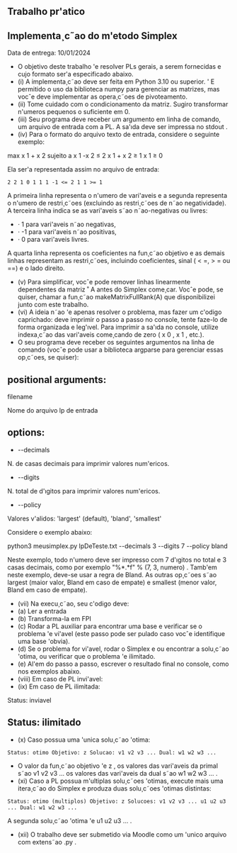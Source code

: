 ## Trabalho pr'atico

## Implementa¸c˜ao do m'etodo Simplex

Data de entrega: 10/01/2024

- O objetivo deste trabalho 'e resolver PLs gerais, a serem fornecidas e cujo formato ser'a especificado abaixo.
- (i) A implementa¸c˜ao deve ser feita em Python 3.10 ou superior. ' E permitido o uso da biblioteca numpy para gerenciar as matrizes, mas vocˆe deve implementar as opera¸c˜oes de pivoteamento.
- (ii) Tome cuidado com o condicionamento da matriz. Sugiro transformar n'umeros pequenos o suficiente em 0.
- (iii) Seu programa deve receber um argumento em linha de comando, um arquivo de entrada com a PL. A sa'ıda deve ser impressa no stdout .
- (iv) Para o formato do arquivo texto de entrada, considere o seguinte exemplo:

max x 1 + x 2 sujeito a x 1 -x 2 ≤ 2 x 1 + x 2 ≥ 1 x 1 ≥ 0

Ela ser'a representada assim no arquivo de entrada:

```
2 2 1 0 1 1 1 -1 <= 2 1 1 >= 1
```

A primeira linha representa o n'umero de vari'aveis e a segunda representa o n'umero de restri¸c˜oes (excluindo as restri¸c˜oes de n˜ao negatividade). A terceira linha indica se as vari'aveis s˜ao n˜ao-negativas ou livres:

- · 1 para vari'aveis n˜ao negativas,
- · -1 para vari'aveis n˜ao positivas,
- · 0 para vari'aveis livres.

A quarta linha representa os coeficientes na fun¸c˜ao objetivo e as demais linhas representam as restri¸c˜oes, incluindo coeficientes, sinal ( < =, > = ou ==) e o lado direito.

- (v) Para simplificar, vocˆe pode remover linhas linearmente dependentes da matriz ˚ A antes do Simplex come¸car. Vocˆe pode, se quiser, chamar a fun¸c˜ao makeMatrixFullRank(A) que disponibilizei junto com este trabalho.
- (vi) A ideia n˜ao 'e apenas resolver o problema, mas fazer um c'odigo caprichado: deve imprimir o passo a passo no console, tente faze-lo de forma organizada e leg'ıvel. Para imprimir a sa'ıda no console, utilize indexa¸c˜ao das vari'aveis come¸cando de zero ( x 0 , x 1 , etc.).
- O seu programa deve receber os seguintes argumentos na linha de comando (vocˆe pode usar a biblioteca argparse para gerenciar essas op¸c˜oes, se quiser):

## positional arguments:

filename

Nome do arquivo lp de entrada

## options:

- --decimals

N. de casas decimais para imprimir valores num'ericos.

- --digits

N. total de d'ıgitos para imprimir valores num'ericos.

- --policy

Valores v'alidos: 'largest' (default), 'bland', 'smallest'

Considere o exemplo abaixo:

python3 meusimplex.py lpDeTeste.txt --decimals 3 --digits 7 --policy bland

Neste exemplo, todo n'umero deve ser impresso com 7 d'ıgitos no total e 3 casas decimais, como por exemplo "%*.*f" % (7, 3, numero) . Tamb'em neste exemplo, deve-se usar a regra de Bland. As outras op¸c˜oes s˜ao largest (maior valor, Bland em caso de empate) e smallest (menor valor, Bland em caso de empate).

- (vii) Na execu¸c˜ao, seu c'odigo deve:
- (a) Ler a entrada
- (b) Transforma-la em FPI
- (c) Rodar a PL auxiliar para encontrar uma base e verificar se o problema 'e vi'avel (este passo pode ser pulado caso vocˆe identifique uma base 'obvia).
- (d) Se o problema for vi'avel, rodar o Simplex e ou encontrar a solu¸c˜ao 'otima, ou verificar que o problema 'e ilimitado.
- (e) Al'em do passo a passo, escrever o resultado final no console, como nos exemplos abaixo.
- (viii) Em caso de PL invi'avel:
- (ix) Em caso de PL ilimitada:

Status: inviavel

## Status: ilimitado

- (x) Caso possua uma 'unica solu¸c˜ao 'otima:

```
Status: otimo Objetivo: z Solucao: v1 v2 v3 ... Dual: w1 w2 w3 ...
```

- O valor da fun¸c˜ao objetivo 'e z , os valores das vari'aveis da primal s˜ao v1 v2 v3 ... os valores das vari'aveis da dual s˜ao w1 w2 w3 ... .
- (xi) Caso a PL possua m'ultiplas solu¸c˜oes 'otimas, execute mais uma itera¸c˜ao do Simplex e produza duas solu¸c˜oes 'otimas distintas:

```
Status: otimo (multiplos) Objetivo: z Solucoes: v1 v2 v3 ... u1 u2 u3 ... Dual: w1 w2 w3 ...
```

A segunda solu¸c˜ao 'otima 'e u1 u2 u3 ... .

- (xii) O trabalho deve ser submetido via Moodle como um 'unico arquivo com extens˜ao .py .